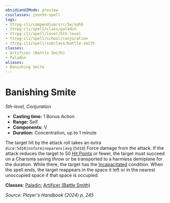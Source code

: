 ```yaml
---
obsidianUIMode: preview
cssclasses: json5e-spell
tags:
- ttrpg-cli/compendium/src/5e/xphb
- ttrpg-cli/spell/class/paladin
- ttrpg-cli/spell/level/5th-level
- ttrpg-cli/spell/school/conjuration
- ttrpg-cli/spell/subclass/battle-smith
classes:
- Artificer (Battle Smith)
- Paladin
aliases:
- Banishing Smite
---
```

# Banishing Smite
*5th-level, Conjuration*  


- **Casting time:** 1 Bonus Action
- **Range:** Self
- **Components:** V
- **Duration:** Concentration, up to 1 minute

The target hit by the attack roll takes an extra `dice:5d10|noform|noparens|avg` (`5d10`) Force damage from the attack. If the attack reduces the target to 50 [Hit Points](Інструменти%20ДМ/CLI/rules/variant-rules/hit-points-xphb.md) or fewer, the target must succeed on a Charisma saving throw or be transported to a harmless demiplane for the duration. While there, the target has the [Incapacitated](Інструменти%20ДМ/CLI/rules/conditions.md#Incapacitated) condition. When the spell ends, the target reappears in the space it left or in the nearest unoccupied space if that space is occupied.

**Classes**: [Paladin](Інструменти%20ДМ/CLI/lists/list-spells-classes-paladin.md); [Artificer (Battle Smith)](Інструменти%20ДМ/CLI/lists/list-spells-classes-battle-smith-tce.md "subclass=TCE;class=TCE")

*Source: Player's Handbook (2024) p. 245*